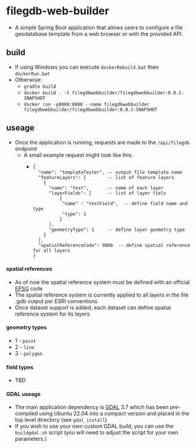 # filegdb-web-builder

+ A simple Spring Boot application that allows users to configure a file geodatabase template from a web browser or with
  the provided API.

## build

+ If using Windows you can execute `dockerRebuild.bat` then `dockerRun.bat`
+ Otherwise:
    + `gradle build`
    + `docker build . -t filegdbwebbuilder/filegdbwebbuilder:0.0.1-SNAPSHOT`
    + `docker run -p8080:8080 --name filegdbwebbuilder filegdbwebbuilder/filegdbwebbuilder:0.0.1-SNAPSHOT`

## useage

+ Once the application is running, requests are made to the `/api/filegdb` endpoint
  + A small example request might look like this:
    + ```
      {
        "name": "templateTester", -- output file template name
        "featureLayers": [        -- list of feature layers
          {
            "name": "test",       -- name of each layer
            "layerFields": [      -- list of layer fiels
                {
                 "name" : "testField",  -- define field name and type
                 "type": 1
                }
            ],
            "geometryType": 1     -- define layer geometry type
          }
        ],
        "spatialReferenceCode": 9000  -- define spatial reference for all layers
      }
      ```
      
#### spatial references
+ As of now the spatial reference system must be defined with an official [EPSG](https://epsg.io/) code
+ The spatial reference system is currently applied to all layers in the file .gdb output per ESRI conventions
+ Once dataset support is added, each dataset can define spatial reference system for its layers

#### geometry types
+ 1 - `point`
+ 2 - `line`
+ 3 - `polygon`

#### field types
+ TBD

#### GDAL useage
+ The main application dependency is [GDAL](https://gdal.org/) 3.7 which has been pre-compiled using Ubuntu 22.04 into a compact version and placed in the top
level directory (see `gdal_install`)
+ If you wish to use your own custom GDAL build, you can use the `buildgdal.sh` script (you will need to adjust the script
for your own parameters.)